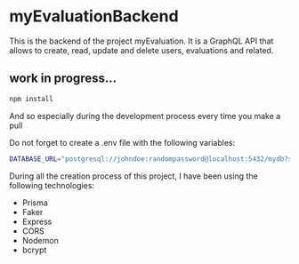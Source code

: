 # myEvaluationBackend

This is the backend of the project myEvaluation. It is a GraphQL API that allows to create, read, update and delete users, evaluations and related.

## work in progress...

```bash
npm install
```

And so especially during the development process every time you make a pull

Do not forget to create a .env file with the following variables:

```bash
DATABASE_URL="postgresql://johndoe:randompassword@localhost:5432/mydb?schema=public"
```

During all the creation process of this project, I have been using the following technologies:

- Prisma
- Faker
- Express
- CORS
- Nodemon
- bcrypt
